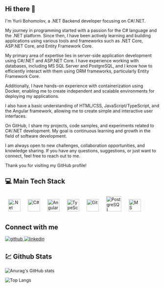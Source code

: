## Hi there 👋

<p>
 I'm Yurii Bohomolov, a .NET Backend developer focusing on C#/.NET.

  My journey in programming started with a passion for the C# language and the .NET platform. Since then, 
  I have been actively learning and building applications using various tools and frameworks such as .NET Core, ASP.NET  Core, and Entity Framework Core.

  My primary area of expertise lies in server-side application development using C#/.NET and ASP.NET Core.
  I have experience working with databases, including MS SQL Server and PostgreSQL,
  and I know how to efficiently  interact with them using ORM frameworks, particularly Entity Framework Core.

  Additionally, I have hands-on experience with containerization using Docker, enabling me to create independent and scalable environments for deploying my applications.

  I also have a basic understanding of HTML/CSS, JavaScript/TypeScript, and the Angular framework, allowing me to create simple and interactive user interfaces.

  On GitHub, I share my projects, code samples, and experiments related to C#/.NET development. My goal is continuous learning and growth in the field of software development.

  I am always open to new challenges, collaboration opportunities, and knowledge sharing. If you have any questions, suggestions, or just want to connect, feel free to reach out to me.

  Thank you for visiting my GitHub profile!
</p>

## 💻 Main Tech Stack
<div align="left">  
  <a href="https://dotnet.microsoft.com/download" target="_blank"><img style="margin: 10px" src="https://profilinator.rishav.dev/skills-assets/dotnetcore.png" alt=".Net Core" height="40" /></a>
  <a href="https://docs.microsoft.com/en-us/dotnet/csharp/" target="_blank"><img style="margin: 10px" src="https://profilinator.rishav.dev/skills-assets/csharp-original.svg" alt="C#" height="40" /></a>    
  <a href="https://angular.io/" target="_blank"><img style="margin: 10px" src="https://profilinator.rishav.dev/skills-assets/angularjs-original.svg" alt="Angular" height="40" /></a>
  <a href="https://www.typescriptlang.org/" target="_blank"><img style="margin: 10px" src="https://profilinator.rishav.dev/skills-assets/typescript-original.svg" alt="TypeScript" height="40" /></a>
  <a href="https://github.com/" target="_blank"><img style="margin: 10px" src="https://profilinator.rishav.dev/skills-assets/git-scm-icon.svg" alt="Git" height="40"/></a>
  <a href="https://www.postgresql.org/" target="_blank"><img style="margin: 10px" src="https://profilinator.rishav.dev/skills-assets/postgresql-original-wordmark.svg" alt="PostgreSQL" height="50" /></a>
  <a href="https://www.microsoft.com/en-us/sql-server/sql-server-downloads" target="_blank"><img style="margin: 10px" src="https://cdn-icons-png.flaticon.com/512/5968/5968364.png" alt="MS SQL" height="40" /></a> 
</div>

## Connect with me  
<div align="left">
 <a href="https://github.com/https://github.com/kek145" target="_blank">
  <img src=https://img.shields.io/badge/github-%2324292e.svg?&style=for-the-badge&logo=github&logoColor=white alt=github style="margin-bottom: 5px;" />
 </a>
 <a href="https://linkedin.com/in/https://www.linkedin.com/in/yuri-bohomolov-5b166624b/" target="_blank">
  <img src=https://img.shields.io/badge/linkedin-%231E77B5.svg?&style=for-the-badge&logo=linkedin&logoColor=white alt=linkedin style="margin-bottom: 5px;" />
 </a>  
</div>  

## 💹 Github Stats


![Anurag's GitHub stats](https://github-readme-stats.vercel.app/api?username=kek145&show_icons=true&theme=radical)


![Top Langs](https://github-readme-stats.vercel.app/api/top-langs/?username=kek145&theme=radical)
